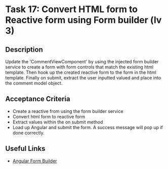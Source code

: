 # Task 17: Convert HTML form to Reactive form using Form builder (lv 3)

## Description
Update the 'CommentViewComponent' by using the injected form builder service to create a form with form controls that match the existing html 
template. Then hook up the created reactive form to the form in the html template. Finally on submit, extract the user inputted valued and 
place into the comment model object.

## Acceptance Criteria
- Create a reactive from using the form builder service
- Convert html form to reactive form
- Extract values within the on submit method
- Load up Angular and submit the form. A success message will pop up if done correctly.

## Useful Links
- [Angular Form Builder](https://angular.dev/guide/forms/reactive-forms#inject-the-formbuilder-service)


